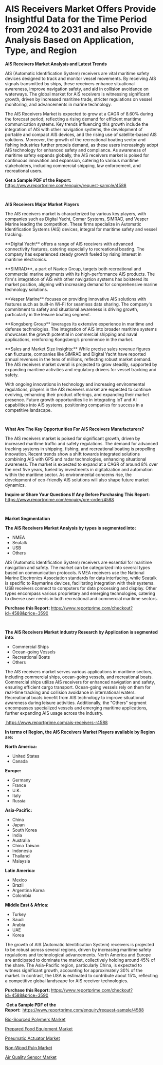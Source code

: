 <p><h1>AIS Receivers Market Offers Provide Insightful Data for the Time Period from 2024 to 2031 and also Provide Analysis Based on Application, Type, and Region</h1></p><p><strong>AIS Receivers Market Analysis and Latest Trends</strong></p>
<p><p>AIS (Automatic Identification System) receivers are vital maritime safety devices designed to track and monitor vessel movements. By receiving AIS signals transmitted by ships, these receivers enhance situational awareness, improve navigation safety, and aid in collision avoidance on waterways. The global market for AIS receivers is witnessing significant growth, driven by increased maritime trade, stricter regulations on vessel monitoring, and advancements in marine technology.</p><p>The AIS Receivers Market is expected to grow at a CAGR of 8.60% during the forecast period, reflecting a rising demand for efficient maritime communication systems. Key trends influencing this growth include the integration of AIS with other navigation systems, the development of portable and compact AIS devices, and the rising use of satellite-based AIS solutions. Moreover, the growth of the recreational boating sector and fishing industries further propels demand, as these users increasingly adopt AIS technology for enhanced safety and compliance. As awareness of maritime safety expands globally, the AIS receivers market is poised for continuous innovation and expansion, catering to various maritime stakeholders, including commercial shipping, law enforcement, and recreational users.</p></p>
<p><strong>Get a Sample PDF of the Report:&nbsp;</strong> <a href="https://www.reportprime.com/enquiry/request-sample/4588">https://www.reportprime.com/enquiry/request-sample/4588</a></p>
<p>&nbsp;</p>
<p><strong>AIS Receivers Major Market Players</strong></p>
<p><p>The AIS receivers market is characterized by various key players, with companies such as Digital Yacht, Comar Systems, SIMRAD, and Vesper Marine leading the competition. These firms specialize in Automatic Identification Systems (AIS) devices, integral for maritime safety and vessel tracking.</p><p>**Digital Yacht** offers a range of AIS receivers with advanced connectivity features, catering especially to recreational boating. The company has experienced steady growth fueled by rising interest in maritime electronics.</p><p>**SIMRAD**, a part of Navico Group, targets both recreational and commercial marine segments with its high-performance AIS products. The firm's integration of AIS with other navigation systems has bolstered its market position, aligning with increasing demand for comprehensive marine technology solutions.</p><p>**Vesper Marine** focuses on providing innovative AIS solutions with features such as built-in Wi-Fi for seamless data sharing. The company's commitment to safety and situational awareness is driving growth, particularly in the leisure boating segment.</p><p>**Kongsberg Group** leverages its extensive experience in maritime and defense technologies. The integration of AIS into broader maritime systems showcases the growth potential in commercial shipping and naval applications, reinforcing Kongsberg’s prominence in the market.</p><p>**Sales and Market Size Insights:** While precise sales revenue figures can fluctuate, companies like SIMRAD and Digital Yacht have reported annual revenues in the tens of millions, reflecting robust market demand. The AIS receivers market overall is projected to grow steadily, supported by expanding maritime activities and regulatory drivers for vessel tracking and safety.</p><p>With ongoing innovations in technology and increasing environmental regulations, players in the AIS receivers market are expected to continue evolving, enhancing their product offerings, and expanding their market presence. Future growth opportunities lie in integrating IoT and AI capabilities into AIS systems, positioning companies for success in a competitive landscape.</p></p>
<p>&nbsp;</p>
<p><strong>What Are The Key Opportunities For AIS Receivers Manufacturers?</strong></p>
<p><p>The AIS receivers market is poised for significant growth, driven by increased maritime traffic and safety regulations. The demand for advanced tracking systems in shipping, fishing, and recreational boating is propelling innovation. Recent trends show a shift towards integrated solutions combining AIS with GPS and radar technologies, enhancing situational awareness. The market is expected to expand at a CAGR of around 8% over the next five years, fueled by investments in digitalization and automation within the maritime sector. As environmental concerns rise, the development of eco-friendly AIS solutions will also shape future market dynamics.</p></p>
<p><strong>Inquire or Share Your Questions If Any Before Purchasing This Report:</strong> <a href="https://www.reportprime.com/enquiry/pre-order/4588">https://www.reportprime.com/enquiry/pre-order/4588</a></p>
<p>&nbsp;</p>
<p><strong>Market Segmentation</strong></p>
<p><strong>The AIS Receivers Market Analysis by types is segmented into:</strong></p>
<p><ul><li>NMEA</li><li>Seatalk</li><li>USB</li><li>Others</li></ul></p>
<p><p>AIS (Automatic Identification System) receivers are essential for maritime navigation and safety. The market can be categorized into several types based on communication protocols. NMEA receivers use the National Marine Electronics Association standards for data interfacing, while Seatalk is specific to Raymarine devices, facilitating integration with their systems. USB receivers connect to computers for data processing and display. Other types encompass various proprietary and emerging technologies, catering to diverse user needs in both recreational and commercial maritime sectors.</p></p>
<p><strong>Purchase this Report:&nbsp;</strong><a href="https://www.reportprime.com/checkout?id=4588&price=3590">https://www.reportprime.com/checkout?id=4588&price=3590</a></p>
<p>&nbsp;</p>
<p><strong>The AIS Receivers Market Industry Research by Application is segmented into:</strong></p>
<p><ul><li>Commercial Ships</li><li>Ocean-going Vessels</li><li>Recreational Boats</li><li>Others</li></ul></p>
<p><p>The AIS receivers market serves various applications in maritime sectors, including commercial ships, ocean-going vessels, and recreational boats. Commercial ships utilize AIS receivers for enhanced navigation and safety, ensuring efficient cargo transport. Ocean-going vessels rely on them for real-time tracking and collision avoidance in international waters. Recreational boats benefit from AIS technology to improve situational awareness during leisure activities. Additionally, the "Others" segment encompasses specialized vessels and emerging maritime applications, further expanding AIS usage across the industry.</p></p>
<p><a href="https://www.reportprime.com/ais-receivers-r4588">&nbsp;https://www.reportprime.com/ais-receivers-r4588</a></p>
<p><strong>In terms of Region, the AIS Receivers Market Players available by Region are:</strong></p>
<p>
    <p> <strong> North America: </strong>
        <ul>
            <li>United States</li>
            <li>Canada</li>
        </ul>
        </p> 
    <p> <strong> Europe: </strong>
        <ul>
            <li>Germany</li>
            <li>France</li>
            <li>U.K.</li>
            <li>Italy</li>
            <li>Russia</li>
        </ul>
        </p> 
    <p> <strong> Asia-Pacific: </strong>
        <ul>
            <li>China</li>
            <li>Japan</li>
            <li>South Korea</li>
            <li>India</li>
            <li>Australia</li>
            <li>China Taiwan</li>
            <li>Indonesia</li>
            <li>Thailand</li>
            <li>Malaysia</li>
        </ul>
        </p> 
    <p> <strong> Latin America: </strong>
        <ul>
            <li>Mexico</li>
            <li>Brazil</li>
            <li>Argentina Korea</li>
            <li>Colombia</li>
        </ul>
        </p> 
    <p> <strong> Middle East & Africa: </strong>
        <ul>
            <li>Turkey</li>
            <li>Saudi</li>
            <li>Arabia</li>
            <li>UAE</li>
            <li>Korea</li>
        </ul>
    </p>
    </p>
<p><p>The growth of AIS (Automatic Identification System) receivers is projected to be robust across several regions, driven by increasing maritime safety regulations and technological advancements. North America and Europe are anticipated to dominate the market, collectively holding around 45% of the share. The Asia-Pacific region, particularly China, is expected to witness significant growth, accounting for approximately 30% of the market. In contrast, the USA is estimated to contribute about 15%, reflecting a competitive global landscape for AIS receiver technologies.</p></p>
<p><strong>Purchase this Report: </strong><a href="https://www.reportprime.com/checkout?id=4588&price=3590">https://www.reportprime.com/checkout?id=4588&price=3590</a></p>
<p>&nbsp;<strong>Get a Sample PDF of the Report:&nbsp;&nbsp;</strong><a href="https://www.reportprime.com/enquiry/request-sample/4588">https://www.reportprime.com/enquiry/request-sample/4588</a></p>
<p><strong></strong></p>
<p><p><a href="https://issuu.com/reportprime-2/docs/bio-sourced-polymers-market-size-20_5785588ce5b353">Bio-Sourced Polymers Market</a></p><p><a href="https://www.linkedin.com/pulse/what-emerging-market-trends-prepared-food-equipment-detailed-wq4lc?trackingId=8jRBKb7XSMiSaIzV1KS44A%3D%3D">Prepared Food Equipment Market</a></p><p><a href="https://www.linkedin.com/pulse/pneumatic-actuator-market-share-size-trends-industry-analysis-vgxxc?trackingId=ht%2BknKR9St6vgrVFyb%2Bo%2BA%3D%3D">Pneumatic Actuator Market</a></p><p><a href="https://issuu.com/reportprime-2/docs/non-wood-pulp-market-size-2030.pptx_0bbbd32c5cf765">Non-Wood Pulp Market</a></p><p><a href="https://www.linkedin.com/pulse/how-regional-global-trends-shaping-air-quality-sensor-market-gdrnc?trackingId=Q6qCXZ5nQcOB15DMg2Spfw%3D%3D">Air Quality Sensor Market</a></p></p>